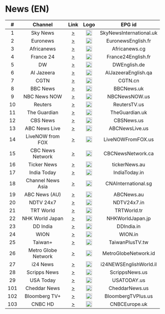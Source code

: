 <h1>News (EN)</h1>

| #   | Channel        | Link  | Logo | EPG id |
|:---:|:--------------:|:-----:|:----:|:------:|
| 1   | Sky News   | [>](https://i.mjh.nz/PlutoTV/55b285cd2665de274553d66f-alt.m3u8) | <img height="20" src="https://upload.wikimedia.org/wikipedia/en/thumb/5/57/Sky_News_logo.svg/512px-Sky_News_logo.svg.png"/> | SkyNewsInternational.uk |
| 2   | Euronews | [>](https://shls-live-ak.akamaized.net/out/v1/115bfcde8fa342d182ef846445cdbdcf/index.m3u8) | <img height="20" src="https://upload.wikimedia.org/wikipedia/commons/thumb/9/9c/Euronews_2022.svg/640px-Euronews_2022.svg.png"/> | EuronewsEnglish.fr |
| 3   | Africanews | [>](https://ythls.armelin.one/channel/UC1_E8NeF5QHY2dtdLRBCCLA.m3u8) | <img height="20" src="https://i.imgur.com/xocvePC.png"/> | Africanews.cg |
| 4   | France 24 | [>](http://92.114.85.80:8000/play/a03l) | <img height="20" src="https://i.imgur.com/61MSiq9.png"/> | France24English.fr |
| 5   | DW  | [>](https://dwamdstream102.akamaized.net/hls/live/2015525/dwstream102/index.m3u8) | <img height="20" src="https://i.imgur.com/A1xzjOI.png"/> | DWEnglish.de |
| 6   | Al Jazeera   | [>](https://live-hls-web-aje.getaj.net/AJE/index.m3u8) | <img height="20" src="https://i.imgur.com/BB93NQP.png"/> | AlJazeeraEnglish.qa |
| 7   | CGTN          | [>](https://news.cgtn.com/resource/live/english/cgtn-news.m3u8) | <img height="20" src="https://i.imgur.com/fMsJYzl.png"/> | CGTN.cn |
| 8   | BBC News             | [>](http://92.114.85.81:8000/play/a00a/index.m3u8) | <img height="20" src="https://raw.githubusercontent.com/tv-logo/tv-logos/main/countries/united-kingdom/bbc-news-uk.png"/> | BBCNews.uk |
| 9   | NBC News NOW         | [>](https://i.mjh.nz/SamsungTVPlus/GBBB1500004LG.m3u8) | <img height="20" src="https://raw.githubusercontent.com/tv-logo/tv-logos/main/countries/united-kingdom/nbc-news-now-uk.png"/> | NBCNewsNOW.us |
| 10  | Reuters              | [>](https://i.mjh.nz/SamsungTVPlus/GBBA33000219V.m3u8) | <img height="20" src="https://i.imgur.com/6eQ2nCJ.png"/> | ReutersTV.us |
| 11  | The Guardian         | [>](https://i.mjh.nz/SamsungTVPlus/GBAJ2400003DD.m3u8) | <img height="20" src="https://i.imgur.com/o9AYq9V.png"/> | TheGuardian.uk |
| 12  | CBS News             | [>](https://i.mjh.nz/SamsungTVPlus/USBA370000104.m3u8) | <img height="20" src="https://raw.githubusercontent.com/tv-logo/tv-logos/main/countries/united-states/cbs-news-us.png"/> | CBSNews.us |
| 13  | ABC News Live        | [>](https://i.mjh.nz/SamsungTVPlus/USBC39000171G.m3u8) | <img height="20" src="https://raw.githubusercontent.com/tv-logo/tv-logos/main/countries/united-states/abc-news-live-hz-us.png"/> | ABCNewsLive.us |
| 14  | LiveNOW from FOX     | [>](https://i.mjh.nz/SamsungTVPlus/USBA300024TN.m3u8)  | <img height="20" src="https://i.imgur.com/1JnyzHv.png"/> | LiveNOWFromFOX.us |
| 15  | CBC News Network     | [>](https://dai2.xumo.com/amagi_hls_data_xumo1212A-redboxcbcnews/CDN/playlist.m3u8) | <img height="20" src="https://i.imgur.com/SjTdhvJ.png"/> | CBCNewsNetwork.ca |
| 16  | Ticker News          | [>](https://cdn-uw2-prod.tsv2.amagi.tv/linear/amg01486-tickernews-tickernewsweb-ono/playlist.m3u8) | <img height="20" src="https://i.imgur.com/z7M0QxV.png"/> | tickerNews.au |
| 17  | India Today          | [>](https://indiatodaylive.akamaized.net/hls/live/2014320/indiatoday/indiatodaylive/playlist.m3u8) | <img height="20" src="https://i.imgur.com/koFYddE.png"/> | IndiaToday.in |
| 18  | Channel News Asia    | [>](https://ythls.armelin.one/channel/UC83jt4dlz1Gjl58fzQrrKZg.m3u8) | <img height="20" src="https://i.imgur.com/xWglicB.png"/> | CNAInternational.sg |
| 19  | ABC News (AU)        | [>](https://ythls.armelin.one/channel/UCVgO39Bk5sMo66-6o6Spn6Q.m3u8) | <img height="20" src="https://i.imgur.com/BrW7gk8.png"/> | ABCNews.au |
| 20  | NDTV 24x7            | [>](https://ythls.armelin.one/channel/UCZFMm1mMw0F81Z37aaEzTUA.m3u8) | <img height="20" src="https://raw.githubusercontent.com/tv-logo/tv-logos/main/countries/india/ndtv-24x7-in.png"/> | NDTV24x7.in |
| 21  | TRT World            | [>](https://ythls.armelin.one/channel/UC7fWeaHhqgM4Ry-RMpM2YYw.m3u8) | <img height="20" src="https://upload.wikimedia.org/wikipedia/commons/thumb/2/27/TRT_World.svg/512px-TRT_World.svg.png"/> | TRTWorld.tr |
| 22  | NHK World Japan      | [>](https://ythls.armelin.one/channel/UCSPEjw8F2nQDtmUKPFNF7_A.m3u8) | <img height="20" src="https://upload.wikimedia.org/wikipedia/commons/thumb/8/8d/NHK_World-Japan_TV.svg/512px-NHK_World-Japan_TV.svg.png"/> | NHKWorldJapan.jp |
| 23  | DD India             | [>](https://ythls.armelin.one/channel/UCGDQNvybfDDeGTf4GtigXaw.m3u8) | <img height="20" src="https://i.imgur.com/45uptR8.png"/> | DDIndia.in |
| 24  | WION                 | [>](https://ythls.armelin.one/channel/UC_gUM8rL-Lrg6O3adPW9K1g.m3u8) | <img height="20" src="https://i.imgur.com/Wc5Z3iS.png"/> | WION.in |
| 25  | Taiwan+              | [>](https://ythls.armelin.one/channel/UC7c6rvyAZLpKGk8ttVnpnLA.m3u8) | <img height="20" src="https://i.imgur.com/SfcZyqm.png"/> | TaiwanPlusTV.tw |
| 26  | Metro Globe Network  | [>](https://edge.medcom.id/live-edge/smil:mgnch.smil/playlist.m3u8)  | <img height="20" src="https://i.imgur.com/aiiinzg.png"/> | MetroGlobeNetwork.id |
| 27  | i24 News             | [>](https://bcovlive-a.akamaihd.net/6e3dd61ac4c34d6f8fb9698b565b9f50/eu-central-1/5377161796001/playlist-all_dvr.m3u8) | <img height="20" src="https://upload.wikimedia.org/wikipedia/commons/thumb/7/79/LOGO_i24NEWS.png/512px-LOGO_i24NEWS.png"/> | i24NEWSEnglishWorld.il |
| 28  | Scripps News         | [>](https://content.uplynk.com/channel/4bb4901b934c4e029fd4c1abfc766c37.m3u8) | <img height="20" src="https://i.imgur.com/UfN6aAi.png"/> | ScrippsNews.us |
| 29  | USA Today            | [>](https://lnc-usa-today.tubi.video/playlist.m3u8) | <img height="20" src="https://i.imgur.com/37K0AZX.png"/> | USATODAY.us |
| 101  | Cheddar News         | [>](https://cheddar-cheddar-3.roku.wurl.com/manifest/playlist.m3u8) | <img height="20" src="https://i.imgur.com/tuP9GW8.png"/> | CheddarNews.us |
| 102  | Bloomberg TV+        | [>](https://bloomberg.com/media-manifest/streams/phoenix-us.m3u8) | <img height="20" src="https://i.imgur.com/xGlToly.png"/> | BloombergTVPlus.us |
| 103  | CNBC HD              | [>](http://92.114.85.77:8000/play/a0b6) | <img height="20" src="https://d2n0069hmnqmmx.cloudfront.net/epgdata/1.0/newchanlogos/512/512/skychb1088.png"/> | CNBCEurope.uk |
